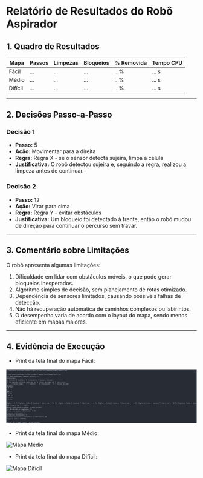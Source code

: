 # Relatório de Resultados do Robô Aspirador

## 1. Quadro de Resultados

| Mapa    | Passos | Limpezas | Bloqueios | % Removida | Tempo CPU |
|---------|--------|----------|-----------|------------|-----------|
| Fácil   | ...    | ...      | ...       | ...%       | ... s     |
| Médio   | ...    | ...      | ...       | ...%       | ... s     |
| Difícil | ...    | ...      | ...       | ...%       | ... s     |

---

## 2. Decisões Passo-a-Passo

### Decisão 1
- **Passo:** 5  
- **Ação:** Movimentar para a direita  
- **Regra:** Regra X - se o sensor detecta sujeira, limpa a célula  
- **Justificativa:** O robô detectou sujeira e, seguindo a regra, realizou a limpeza antes de continuar.

### Decisão 2
- **Passo:** 12  
- **Ação:** Virar para cima  
- **Regra:** Regra Y - evitar obstáculos  
- **Justificativa:** Um bloqueio foi detectado à frente, então o robô mudou de direção para continuar o percurso sem travar.

---

## 3. Comentário sobre Limitações

O robô apresenta algumas limitações:
1. Dificuldade em lidar com obstáculos móveis, o que pode gerar bloqueios inesperados.  
2. Algoritmo simples de decisão, sem planejamento de rotas otimizado.  
3. Dependência de sensores limitados, causando possíveis falhas de detecção.  
4. Não há recuperação automática de caminhos complexos ou labirintos.  
5. O desempenho varia de acordo com o layout do mapa, sendo menos eficiente em mapas maiores.

---

## 4. Evidência de Execução

- Print da tela final do mapa Fácil:

![Mapa Fácil](print_mapa_facil.png)

- Print da tela final do mapa Médio:

![Mapa Médio](.)

- Print da tela final do mapa Difícil:

![Mapa Difícil](.)
